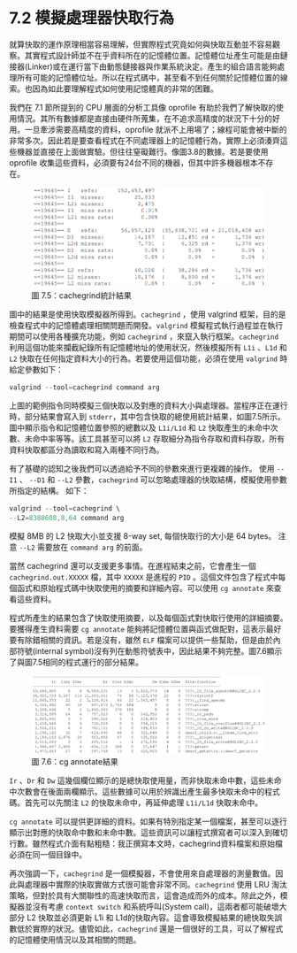 # 7.2 模擬處理器快取行為

就算快取的運作原理相當容易理解，但實際程式究竟如何與快取互動並不容易觀察。其實程式設計師並不在乎資料所在的記憶體位置。記憶體位址產生可能是由鏈接器(Linker)或在運行當下由動態鏈接器與作業系統決定。產生的組合語言能夠處理所有可能的記憶體位址。所以在程式碼中，甚至看不到任何關於記憶體位置的線索。也因為如此要理解程式如何使用記憶體真的非常的困難。

我們在 7.1 節所提到的 CPU 層面的分析工具像 oprofile 有助於我們了解快取的使用情況。其所有數據都是直接由硬件所蒐集，在不追求高精度的狀況下十分的好用。一旦牽涉需要高精度的資料，oprofile 就派不上用場了；線程可能會被中斷的非常多次。因此若是要查看程式在不同處理器上的記憶體行為，實際上必須湊齊這些機器並直接在上面做實驗。但往往窒礙難行。像圖3.8的數據。若是要使用 oprofile 收集這些資料，必須要有24台不同的機器，但其中許多機器根本不存在。

<figure>
  <img src="../assets/figure-7.5.png" alt="圖 7.5：cachegrind統計結果">
  <figcaption>圖 7.5：cachegrind統計結果</figcaption>
</figure>

圖中的結果是使用快取模擬器所得到。`cachegrind` ，使用 valgrind 框架，目的是檢查程式中的記憶體處理相關問題而開發。`valgrind` 模擬程式執行過程並在執行期間可以使用各種擴充功能，例如 `cachegrind` ，來竄入執行框架。`cachegrind` 利用這個功能來攔截紀錄所有記憶體地址的使用狀況，然後模擬所有 `L1i` 、`L1d` 和 `L2` 快取在任何指定資料大小的行為。若要使用這個功能，必須在使用 `valgrind` 時給定參數如下：

```c
valgrind --tool=cachegrind command arg
```

上圖的範例指令同時模擬三個快取以及對應的資料大小與處理器。當程序正在運行時，部分結果會寫入到 `stderr`，其中包含快取的總使用統計結果，如圖7.5所示。圖中顯示指令和記憶體位置參照的總數以及 `L1i/L1d` 和 `L2`  快取產生的未命中次數、未命中率等等。該工具甚至可以將 `L2` 存取細分為指令存取和資料存取，所有資料快取都區分為讀取和寫入兩種不同行為。

有了基礎的認知之後我們可以透過給予不同的參數來進行更複雜的操作。 使用 `--I1` 、  `--D1` 和 `--L2` 參數，`cachegrind` 可以忽略處理器的快取結構，模擬使用參數所指定的結構。 如下：

```c
valgrind --tool=cachegrind \
--L2=8388608,8,64 command arg
```

模擬 8MB 的 L2 快取大小並支援 8-way set, 每個快取行的大小是 64 bytes。 注意 `--L2` 需要放在 `command arg` 的前面。

當然 cachegrind 還可以支援更多事情。在進程結束之前，它會產生一個 `cachegrind.out.XXXXX` 檔，其中 `XXXXX` 是進程的 `PID` 。這個文件包含了程式中每個函式和原始程式碼中快取使用的摘要和詳細內容。可以使用 `cg annotate` 來查看這些資料。

程式所產生的結果包含了快取使用摘要，以及每個函式對快取行使用的詳細摘要。要獲得產生資料需要 `cg annotate` 能夠將記憶體位置與函式做配對，這表示最好要有除錯相關的資訊。若是沒有，雖然 `ELF` 檔案可以提供一些幫助，但是由於內部符號(internal symbol)沒有列在動態符號表中，因此結果不夠完整。圖7.6顯示了與圖7.5相同的程式運行的部分結果。

<figure>
  <img src="../assets/figure-7.6.png" alt="圖 7.6：cg annotate結果">
  <figcaption>圖 7.6：cg annotate結果</figcaption>
</figure>

`Ir` 、`Dr` 和 `Dw` 這幾個欄位顯示的是總快取使用量，而非快取未命中數，這些未命中次數會在後面兩欄顯示。這些數據可以用於辨識出產生最多快取未命中的程式碼。首先可以先關注 `L2` 的快取未命中，再延伸處理 `L1i/L1d` 快取未命中。

`cg annotate` 可以提供更詳細的資料。如果有特別指定某一個檔案，甚至可以逐行顯示出對應的快取命中數和未命中數。這些資訊可以讓程式撰寫者可以深入到確切行數。雖然程式介面有點粗糙：我正撰寫本文時，cachegrind資料檔案和原始檔必須在同一個目錄中。

再次強調一下，`cachegrind` 是一個模擬器，不會使用來自處理器的測量數值。因此與處理器中實際的快取實做方式很可能會非常不同。`cachegrind` 使用 LRU 淘汰策略，但對於具有大關聯性的高速快取而言，這會造成而外的成本。除此之外，模擬器並沒有考慮 `context switch` 和系統呼叫(System call)，這兩者都可能破壞大部分 L2 快取並必須更新 L1i 和 L1d的快取內容。這會導致模擬結果的總快取失誤數低於實際的狀況。儘管如此，`cachegrind` 還是一個很好的工具，可以了解程式的記憶體使用情況以及其相關的問題。